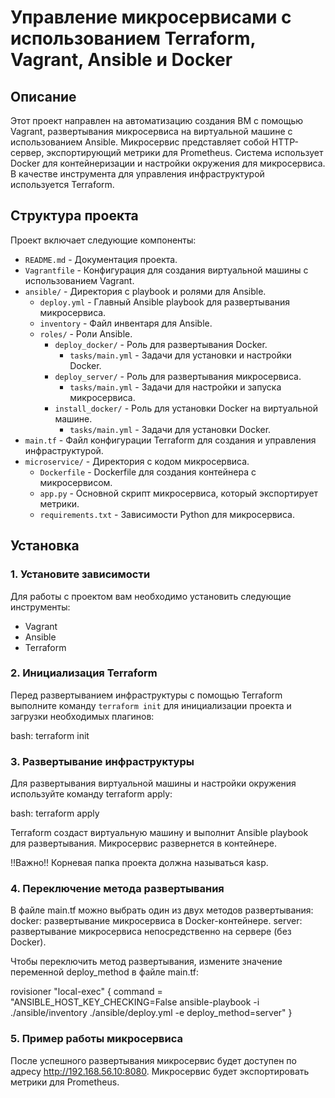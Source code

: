 # Управление микросервисами с использованием Terraform, Vagrant, Ansible и Docker

## Описание

Этот проект направлен на автоматизацию создания ВМ с помощью Vagrant, развертывания микросервиса на виртуальной машине с использованием Ansible. Микросервис представляет собой HTTP-сервер, экспортирующий метрики для Prometheus. Система использует Docker для контейнеризации и настройки окружения для микросервиса. В качестве инструмента для управления инфраструктурой используется Terraform.

## Структура проекта

Проект включает следующие компоненты:

- `README.md` - Документация проекта.
- `Vagrantfile` - Конфигурация для создания виртуальной машины с использованием Vagrant.
- `ansible/` - Директория с playbook и ролями для Ansible.
  - `deploy.yml` - Главный Ansible playbook для развертывания микросервиса.
  - `inventory` - Файл инвентаря для Ansible.
  - `roles/` - Роли Ansible.
    - `deploy_docker/` - Роль для развертывания Docker.
      - `tasks/main.yml` - Задачи для установки и настройки Docker.
    - `deploy_server/` - Роль для развертывания микросервиса.
      - `tasks/main.yml` - Задачи для настройки и запуска микросервиса.
    - `install_docker/` - Роль для установки Docker на виртуальной машине.
      - `tasks/main.yml` - Задачи для установки Docker.
- `main.tf` - Файл конфигурации Terraform для создания и управления инфраструктурой.
- `microservice/` - Директория с кодом микросервиса.
  - `Dockerfile` - Dockerfile для создания контейнера с микросервисом.
  - `app.py` - Основной скрипт микросервиса, который экспортирует метрики.
  - `requirements.txt` - Зависимости Python для микросервиса.

## Установка

### 1. Установите зависимости

Для работы с проектом вам необходимо установить следующие инструменты:

- Vagrant
- Ansible
- Terraform

### 2. Инициализация Terraform

Перед развертыванием инфраструктуры с помощью Terraform выполните команду `terraform init` для инициализации проекта и загрузки необходимых плагинов:

bash: terraform init

### 3. Развертывание инфраструктуры

Для развертывания виртуальной машины и настройки окружения используйте команду terraform apply:

bash: terraform apply

Terraform создаст виртуальную машину и выполнит Ansible playbook для развертывания. Микросервис развернется в контейнере.

!!Важно!! Корневая папка проекта должна называться kasp.

### 4. Переключение метода развертывания

В файле main.tf можно выбрать один из двух методов развертывания:
docker: развертывание микросервиса в Docker-контейнере.
server: развертывание микросервиса непосредственно на сервере (без Docker).

Чтобы переключить метод развертывания, измените значение переменной deploy_method в файле main.tf:

rovisioner "local-exec" {
    command = "ANSIBLE_HOST_KEY_CHECKING=False ansible-playbook -i ./ansible/inventory ./ansible/deploy.yml -e deploy_method=server"
  }

### 5. Пример работы микросервиса

После успешного развертывания микросервис будет доступен по адресу http://192.168.56.10:8080. Микросервис будет экспортировать метрики для Prometheus.